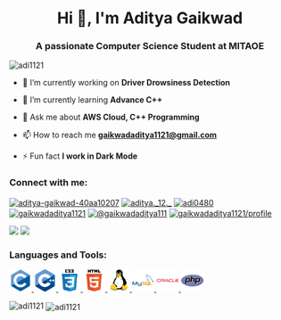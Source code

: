 <h1 align="center">Hi 👋, I'm Aditya Gaikwad</h1>
<h3 align="center">A passionate Computer Science Student at MITAOE</h3>
<p align="left"> <img src="https://komarev.com/ghpvc/?username=adi1121&label=Profile%20views&color=0e75b6&style=flat" alt="adi1121" /> </p>

- 🔭 I’m currently working on **Driver Drowsiness Detection**

- 🌱 I’m currently learning **Advance C++**

- 💬 Ask me about **AWS Cloud, C++ Programming**

- 📫 How to reach me **gaikwadaditya1121@gmail.com**

- ⚡ Fun fact **I work in Dark Mode**

<h3 align="left">Connect with me:</h3>
<p align="left">
<a href="https://linkedin.com/in/aditya-gaikwad-40aa10207" target="blank"><img align="center" src="https://raw.githubusercontent.com/rahuldkjain/github-profile-readme-generator/master/src/images/icons/Social/linked-in-alt.svg" alt="aditya-gaikwad-40aa10207" height="30" width="40" /></a>
<a href="https://instagram.com/aditya._12._" target="blank"><img align="center" src="https://raw.githubusercontent.com/rahuldkjain/github-profile-readme-generator/master/src/images/icons/Social/instagram.svg" alt="aditya._12._" height="30" width="40" /></a>
<a href="https://www.codechef.com/users/adi0480" target="blank"><img align="center" src="https://cdn.jsdelivr.net/npm/simple-icons@3.1.0/icons/codechef.svg" alt="adi0480" height="30" width="40" /></a>
<a href="https://www.leetcode.com/gaikwadaditya1121" target="blank"><img align="center" src="https://raw.githubusercontent.com/rahuldkjain/github-profile-readme-generator/master/src/images/icons/Social/leet-code.svg" alt="gaikwadaditya1121" height="30" width="40" /></a>
<a href="https://www.hackerearth.com/@gaikwadaditya111" target="blank"><img align="center" src="https://raw.githubusercontent.com/rahuldkjain/github-profile-readme-generator/master/src/images/icons/Social/hackerearth.svg" alt="@gaikwadaditya111" height="30" width="40" /></a>
<a href="https://auth.geeksforgeeks.org/user/gaikwadaditya1121/profile" target="blank"><img align="center" src="https://raw.githubusercontent.com/rahuldkjain/github-profile-readme-generator/master/src/images/icons/Social/geeks-for-geeks.svg" alt="gaikwadaditya1121/profile" height="30" width="40" /></a>
</p>

<p float="left">
  <img src="https://github.com/Adi1121/Adi1121/raw/main/assets/80208985/249feb9d-e929-4c40-af1c-eb53c1410c0d.png" width="400" />
  <img src="https://camo.githubusercontent.com/cae12fddd9d6982901d82580bdf321d81fb299141098ca1c2d4891870827bf17/68747470733a2f2f6d69726f2e6d656469756d2e636f6d2f6d61782f313336302f302a37513379765349765f7430696f4a2d5a2e676966.png" width="400" /> 
</p>


<h3 align="left">Languages and Tools:</h3>
<p align="left"> <a href="https://www.cprogramming.com/" target="_blank" rel="noreferrer"> <img src="https://raw.githubusercontent.com/devicons/devicon/master/icons/c/c-original.svg" alt="c" width="40" height="40"/> </a> <a href="https://www.w3schools.com/cpp/" target="_blank" rel="noreferrer"> <img src="https://raw.githubusercontent.com/devicons/devicon/master/icons/cplusplus/cplusplus-original.svg" alt="cplusplus" width="40" height="40"/> </a> <a href="https://www.w3schools.com/css/" target="_blank" rel="noreferrer"> <img src="https://raw.githubusercontent.com/devicons/devicon/master/icons/css3/css3-original-wordmark.svg" alt="css3" width="40" height="40"/> </a> <a href="https://www.w3.org/html/" target="_blank" rel="noreferrer"> <img src="https://raw.githubusercontent.com/devicons/devicon/master/icons/html5/html5-original-wordmark.svg" alt="html5" width="40" height="40"/> </a> <a href="https://www.linux.org/" target="_blank" rel="noreferrer"> <img src="https://raw.githubusercontent.com/devicons/devicon/master/icons/linux/linux-original.svg" alt="linux" width="40" height="40"/> </a> <a href="https://www.mysql.com/" target="_blank" rel="noreferrer"> <img src="https://raw.githubusercontent.com/devicons/devicon/master/icons/mysql/mysql-original-wordmark.svg" alt="mysql" width="40" height="40"/> </a> <a href="https://www.oracle.com/" target="_blank" rel="noreferrer"> <img src="https://raw.githubusercontent.com/devicons/devicon/master/icons/oracle/oracle-original.svg" alt="oracle" width="40" height="40"/> </a> <a href="https://www.php.net" target="_blank" rel="noreferrer"> <img src="https://raw.githubusercontent.com/devicons/devicon/master/icons/php/php-original.svg" alt="php" width="40" height="40"/> </a> </p>

<p><img align="left" src="https://github-readme-stats.vercel.app/api/top-langs?username=adi1121&show_icons=true&locale=en&layout=compact" alt="adi1121" /></p>

<p>&nbsp;<img align="center" src="https://github-readme-stats.vercel.app/api?username=adi1121&show_icons=true&locale=en" alt="adi1121" /></p>
